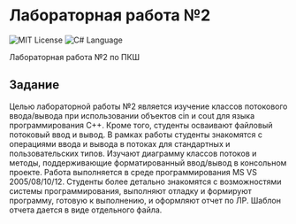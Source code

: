 # Лабораторная работа №2
<img src="http://img.shields.io/badge/license-MIT-brightgreen.svg" alt="MIT License"> <img src="https://img.shields.io/badge/language-C%2B%2B-green.svg" alt="C# Language">

Лабораторная работа №2 по ПКШ

## Задание

Целью лабораторной работы №2 является изучение классов потокового ввода/вывода при использовании объектов cin и  cout для языка программирования С++. Кроме того, студенты осваивают файловый потоковый ввод и вывод.   В рамках работы студенты знакомятся с операциями ввода и вывода в потоках для стандартных и пользовательских типов. Изучают диаграмму классов потоков и методы, поддерживающие форматированный ввод/вывод в консольном проекте. Работа выполняется в среде программирования MS VS 2005/08/10/12. Студенты более детально знакомятся с возможностями системы программирования, выполняют отладку и формируют программу, готовую к выполнению, и оформляют отчет по ЛР. Шаблон отчета дается в виде отдельного файла.
